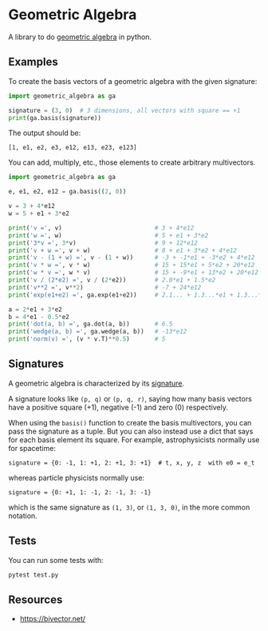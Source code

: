# Geometric Algebra

A library to do [geometric
algebra](https://en.wikipedia.org/wiki/Geometric_algebra) in python.


## Examples

To create the basis vectors of a geometric algebra with the given signature:

```py
import geometric_algebra as ga

signature = (3, 0)  # 3 dimensions, all vectors with square == +1
print(ga.basis(signature))
```

The output should be:

```
[1, e1, e2, e3, e12, e13, e23, e123]
```

You can add, multiply, etc., those elements to create arbitrary
multivectors.

```py
import geometric_algebra as ga

e, e1, e2, e12 = ga.basis((2, 0))

v = 3 + 4*e12
w = 5 + e1 + 3*e2

print('v =', v)                          # 3 + 4*e12
print('w =', w)                          # 5 + e1 + 3*e2
print('3*v =', 3*v)                      # 9 + 12*e12
print('v + w =', v + w)                  # 8 + e1 + 3*e2 + 4*e12
print('v - (1 + w) =', v - (1 + w))      # -3 + -1*e1 + -3*e2 + 4*e12
print('v * w =', v * w)                  # 15 + 15*e1 + 5*e2 + 20*e12
print('w * v =', w * v)                  # 15 + -9*e1 + 13*e2 + 20*e12
print('v / (2*e2) =', v / (2*e2))        # 2.0*e1 + 1.5*e2
print('v**2 =', v**2)                    # -7 + 24*e12
print('exp(e1+e2) =', ga.exp(e1+e2))     # 2.1... + 1.3...*e1 + 1.3...*e2

a = 2*e1 + 3*e2
b = 4*e1 - 0.5*e2
print('dot(a, b) =', ga.dot(a, b))       # 6.5
print('wedge(a, b) =', ga.wedge(a, b))   # -13*e12
print('norm(v) =', (v * v.T)**0.5)       # 5
```


## Signatures

A geometric algebra is characterized by its
[signature](https://en.wikipedia.org/wiki/Metric_signature).

A signature looks like `(p, q)` or `(p, q, r)`, saying how many basis
vectors have a positive square (+1), negative (-1) and zero (0)
respectively.

When using the `basis()` function to create the basis multivectors,
you can pass the signature as a tuple. But you can also instead use a
dict that says for each basis element its square. For example,
astrophysicists normally use for spacetime:

```
signature = {0: -1, 1: +1, 2: +1, 3: +1}  # t, x, y, z  with e0 = e_t
```

whereas particle physicists normally use:

```
signature = {0: +1, 1: -1, 2: -1, 3: -1}
```

which is the same signature as `(1, 3)`, or `(1, 3, 0)`, in the more
common notation.


## Tests

You can run some tests with:

```sh
pytest test.py
```


## Resources

* https://bivector.net/
